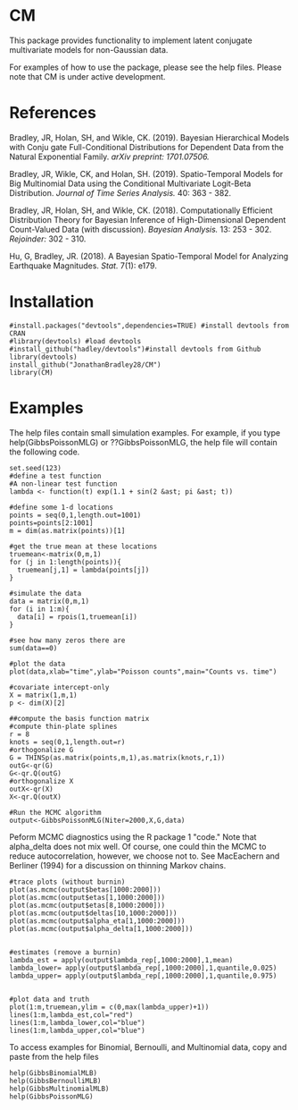 # CM
This package provides functionality to implement latent conjugate multivariate models for non-Gaussian data.

For examples of how to use the package, please see the help files. Please note that CM is under active development.

# References

Bradley, JR, Holan, SH, and Wikle, CK. (2019). Bayesian Hierarchical Models with Conju gate Full-Conditional Distributions for Dependent Data from the Natural Exponential Family. *arXiv preprint: 1701.07506.*

Bradley, JR, Wikle, CK, and Holan, SH. (2019). Spatio-Temporal Models for Big Multinomial Data using the Conditional Multivariate Logit-Beta Distribution. *Journal of Time Series Analysis.* 40: 363 - 382.

Bradley, JR, Holan, SH, and Wikle, CK. (2018). Computationally Efficient Distribution Theory for Bayesian Inference of High-Dimensional Dependent Count-Valued Data (with discussion). *Bayesian Analysis.* 13: 253 - 302. *Rejoinder:* 302 - 310.

Hu, G, Bradley, JR. (2018). A Bayesian Spatio-Temporal Model for Analyzing Earthquake Magnitudes. *Stat.* 7(1): e179.

# Installation
```
#install.packages("devtools",dependencies=TRUE) #install devtools from CRAN
#library(devtools) #load devtools
#install_github("hadley/devtools")#install devtools from Github
library(devtools)
install_github("JonathanBradley28/CM")
library(CM)
```
# Examples 
The help files contain small simulation examples. For example, if you type help(GibbsPoissonMLG) or ??GibbsPoissonMLG, the help file will contain the following code.
```
set.seed(123)
#define a test function
#A non-linear test function
lambda <- function(t) exp(1.1 + sin(2 &ast; pi &ast; t))

#define some 1-d locations
points = seq(0,1,length.out=1001)
points=points[2:1001]
m = dim(as.matrix(points))[1]

#get the true mean at these locations
truemean<-matrix(0,m,1)
for (j in 1:length(points)){
  truemean[j,1] = lambda(points[j])
}

#simulate the data
data = matrix(0,m,1)
for (i in 1:m){
  data[i] = rpois(1,truemean[i])
}

#see how many zeros there are
sum(data==0)

#plot the data
plot(data,xlab="time",ylab="Poisson counts",main="Counts vs. time")

#covariate intercept-only
X = matrix(1,m,1)
p <- dim(X)[2]

##compute the basis function matrix
#compute thin-plate splines
r = 8
knots = seq(0,1,length.out=r)
#orthogonalize G
G = THINSp(as.matrix(points,m,1),as.matrix(knots,r,1))
outG<-qr(G)
G<-qr.Q(outG)
#orthogonalize X
outX<-qr(X)
X<-qr.Q(outX)

#Run the MCMC algorithm
output<-GibbsPoissonMLG(Niter=2000,X,G,data)
```

Peform MCMC diagnostics using the R package 1 "code." Note that alpha_delta does not mix well. Of course, one could thin the MCMC to reduce autocorrelation, however, we choose not to. See MacEachern and Berliner (1994) for a discussion on thinning Markov chains.

```
#trace plots (without burnin)
plot(as.mcmc(output$betas[1000:2000]))
plot(as.mcmc(output$etas[1,1000:2000]))
plot(as.mcmc(output$etas[8,1000:2000]))
plot(as.mcmc(output$deltas[10,1000:2000]))
plot(as.mcmc(output$alpha_eta[1,1000:2000]))
plot(as.mcmc(output$alpha_delta[1,1000:2000]))


#estimates (remove a burnin)
lambda_est = apply(output$lambda_rep[,1000:2000],1,mean)
lambda_lower= apply(output$lambda_rep[,1000:2000],1,quantile,0.025)
lambda_upper= apply(output$lambda_rep[,1000:2000],1,quantile,0.975)


#plot data and truth
plot(1:m,truemean,ylim = c(0,max(lambda_upper)+1))
lines(1:m,lambda_est,col="red")
lines(1:m,lambda_lower,col="blue")
lines(1:m,lambda_upper,col="blue")
```

To access examples for Binomial, Bernoulli, and Multinomial data, copy and paste from the help files

```
help(GibbsBinomialMLB)
help(GibbsBernoulliMLB)
help(GibbsMultinomialMLB)
help(GibbsPoissonMLG)
```
